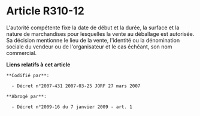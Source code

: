 # Article R310-12

L'autorité compétente fixe la date de début et la durée, la surface et la nature de marchandises pour lesquelles la vente au
déballage est autorisée. Sa décision mentionne le lieu de la vente, l'identité ou la dénomination sociale du vendeur ou de
l'organisateur et le cas échéant, son nom commercial.

**Liens relatifs à cet article**

	**Codifié par**:

	  - Décret n°2007-431 2007-03-25 JORF 27 mars 2007

	**Abrogé par**:

	  - Décret n°2009-16 du 7 janvier 2009 - art. 1
